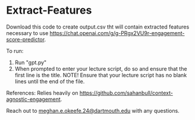# Extract-Features
Download this code to create output.csv tht will contain extracted features necessary to use https://chat.openai.com/g/g-PRgx2VU9r-engagement-score-predictor.

To run:
1) Run "gpt.py"
2) When prompted to enter your lecture script, do so and ensure that the first line is the title. NOTE! Ensure that your lecture script has no blank lines until the end of the file.

References:
Relies heavily on https://github.com/sahanbull/context-agnostic-engagement.

Reach out to meghan.e.okeefe.24@dartmouth.edu with any questions.
